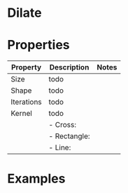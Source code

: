 # Dilate


# Properties


| Property | Description | Notes | 
| -------- | ----------- | ----- |
| Size | todo | |
| Shape | todo | |
| Iterations | todo | |
| Kernel | todo | |
| | - Cross: <desc> | |
| | - Rectangle: <desc> | |
| | - Line: <desc> | |




# Examples
